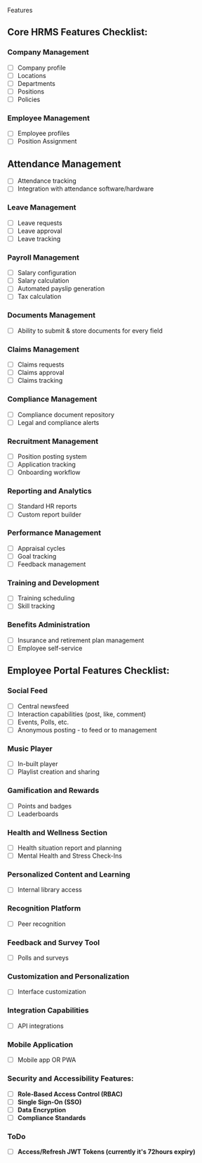 Features

## Core HRMS Features Checklist:

### Company Management

- [ ] Company profile
- [ ] Locations
- [ ] Departments
- [ ] Positions
- [ ] Policies

### Employee Management

- [ ] Employee profiles
- [ ] Position Assignment

## Attendance Management

- [ ] Attendance tracking
- [ ] Integration with attendance software/hardware

### Leave Management

- [ ] Leave requests
- [ ] Leave approval
- [ ] Leave tracking

### Payroll Management

- [ ] Salary configuration
- [ ] Salary calculation
- [ ] Automated payslip generation
- [ ] Tax calculation

### Documents Management

- [ ] Ability to submit & store documents for every field

### Claims Management

- [ ] Claims requests
- [ ] Claims approval
- [ ] Claims tracking

### Compliance Management

- [ ] Compliance document repository
- [ ] Legal and compliance alerts

### Recruitment Management

- [ ] Position posting system
- [ ] Application tracking
- [ ] Onboarding workflow

### Reporting and Analytics

- [ ] Standard HR reports
- [ ] Custom report builder

### Performance Management

- [ ] Appraisal cycles
- [ ] Goal tracking
- [ ] Feedback management

### Training and Development

- [ ] Training scheduling
- [ ] Skill tracking

### Benefits Administration

- [ ] Insurance and retirement plan management
- [ ] Employee self-service

## Employee Portal Features Checklist:

### Social Feed

- [ ] Central newsfeed
- [ ] Interaction capabilities (post, like, comment)
- [ ] Events, Polls, etc.
- [ ] Anonymous posting - to feed or to management

### Music Player

- [ ] In-built player
- [ ] Playlist creation and sharing

### Gamification and Rewards

- [ ] Points and badges
- [ ] Leaderboards

### Health and Wellness Section

- [ ] Health situation report and planning
- [ ] Mental Health and Stress Check-Ins

### Personalized Content and Learning

- [ ] Internal library access

### Recognition Platform

- [ ] Peer recognition

### Feedback and Survey Tool

- [ ] Polls and surveys

### Customization and Personalization

- [ ] Interface customization

### Integration Capabilities

- [ ] API integrations

### Mobile Application

- [ ] Mobile app OR PWA

### Security and Accessibility Features:

- [ ] **Role-Based Access Control (RBAC)**
- [ ] **Single Sign-On (SSO)**
- [ ] **Data Encryption**
- [ ] **Compliance Standards**

### ToDo

- [ ] **Access/Refresh JWT Tokens (currently it's 72hours expiry)**
